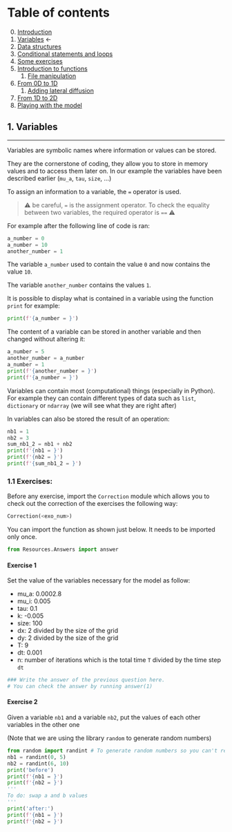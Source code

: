 # Table of contents
0. [Introduction](0-Introduction.ipynb)
1. [Variables]() $\leftarrow$
2. [Data structures](2-Data-Structures.ipynb)
3. [Conditional statements and loops](3-Conditional-Statements-Loops.ipynb)
4. [Some exercises](4-Some-Exercises.ipynb)
5. [Introduction to functions](5-0-Introduction-function.ipynb)
    1. [File manipulation](5-1-File-manipulation.ipynb)
6. [From 0D to 1D](6-1-From-0D-to-1D.ipynb)
    1. [Adding lateral diffusion](6-2-Adding-lateral-diffusion.ipynb)
7. [From 1D to 2D](7-From-1D-to-2D.ipynb)
8. [Playing with the model](8-Playing-with-the-model.ipynb)

## 1. Variables
---
Variables are symbolic names where information or values can be stored.

They are the cornerstone of coding, they allow you to store in memory values and to access them later on. In our example the variables have been described earlier (`mu_a`, `tau`, `size`, ...)

To assign an information to a variable, the `=` operator is used.

> ⚠️ be careful, `=` is the assignment operator. To check the equality between two variables, the required operator is `==` ⚠️

For example after the following line of code is ran:


```python
a_number = 0
a_number = 10
another_number = 1
```

The variable `a_number` used to contain the value `0` and now contains the value `10`.

The variable `another_number` contains the values `1`.

It is possible to display what is contained in a variable using the function `print` for example:


```python
print(f'{a_number = }')
```

The content of a variable can be stored in another variable and then changed without altering it:


```python
a_number = 5
another_number = a_number
a_number = 1
print(f'{another_number = }')
print(f'{a_number = }')
```

Variables can contain most (computational) things (especially in Python).
For example they can contain different types of data such as `list`, `dictionary` or `ndarray` (we will see what they are right after)

In variables can also be stored the result of an operation:


```python
nb1 = 1
nb2 = 3
sum_nb1_2 = nb1 + nb2
print(f'{nb1 = }')
print(f'{nb2 = }')
print(f'{sum_nb1_2 = }')
```

### 1.1 Exercises:
Before any exercise, import the `Correction` module which allows you to check out the correction of the exercises the following way:
```python
Correction(<exo_num>)
```
You can import the function as shown just below. It needs to be imported only once.


```python
from Resources.Answers import answer
```

#### Exercise 1
Set the value of the variables necessary for the model as follow:
- mu_a: 0.0002.8
- mu_i: 0.005
- tau: 0.1
- k: -0.005
- size: 100 
- dx: 2 divided by the size of the grid
- dy: 2 divided by the size of the grid
- T: 9
- dt: 0.001
- n: number of iterations which is the total time `T` divided by the time step `dt`


```python
### Write the answer of the previous question here.
# You can check the answer by running answer(1)
```

#### Exercise 2
Given a variable `nb1` and a variable `nb2`, put the values of each other variables in the other one

(Note that we are using the library `random` to generate random numbers)


```python
from random import randint # To generate random numbers so you can't really cheat
nb1 = randint(0, 5)
nb2 = randint(6, 10)
print('before')
print(f'{nb1 = }')
print(f'{nb2 = }')
'''
To do: swap a and b values
'''
print('after:')
print(f'{nb1 = }')
print(f'{nb2 = }')
```
